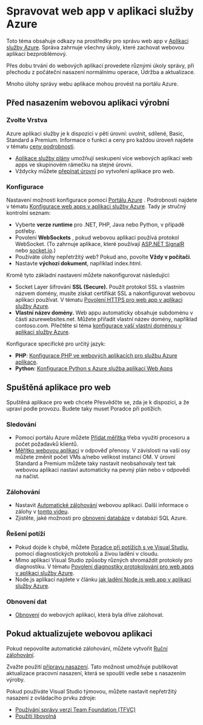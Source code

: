 <properties 
    pageTitle="Spravovat web app v aplikaci služby Azure" 
    description="Odkazy na prostředky pro správu web app v aplikaci služby Azure." 
    services="app-service\web" 
    documentationCenter="" 
    authors="erikre" 
    manager="wpickett" 
    editor=""/>

<tags 
    ms.service="app-service-web" 
    ms.workload="web" 
    ms.tgt_pltfrm="na" 
    ms.devlang="na" 
    ms.topic="article" 
    ms.date="08/24/2016" 
    ms.author="rachelap"/>

# <a name="manage-a-web-app-in-azure-app-service"></a>Spravovat web app v aplikaci služby Azure

Toto téma obsahuje odkazy na prostředky pro správu web app v [Aplikaci služby Azure](http://go.microsoft.com/fwlink/?LinkId=529714). Správa zahrnuje všechny úkoly, které zachovat webovou aplikaci bezproblémový. 

Přes dobu trvání do webových aplikací provedete různými úkoly správy, při přechodu z počáteční nasazení normálnímu operace, Údržba a aktualizace.

Mnoho úlohy správy webu aplikace mohou provést na portálu Azure.

## <a name="before-you-deploy-your-web-app-to-production"></a>Před nasazením webovou aplikaci výrobní

### <a name="choose-a-tier"></a>Zvolte Vrstva

Azure aplikaci služby je k dispozici v pěti úrovní: uvolnit, sdílené, Basic, Standard a Premium. Informace o funkci a ceny pro každou úroveň najdete v tématu [ceny podrobnosti](/pricing/details/app-service/). 

- [Aplikace služby plány](../app-service/azure-web-sites-web-hosting-plans-in-depth-overview.md) umožňují seskupení více webových aplikací web apps ve skupinovém rámečku na stejné úrovni.
- Vždycky můžete [přepínat úrovní](web-sites-scale.md) po vytvoření aplikace pro web.

### <a name="configuration"></a>Konfigurace

Nastavení možnosti konfigurace pomocí [Portálu Azure](https://portal.azure.com/) . Podrobnosti najdete v tématu [Konfigurace web apps v aplikaci služby Azure](web-sites-configure.md). Tady je stručný kontrolní seznam:

- Vyberte **verze runtime** pro .NET, PHP, Java nebo Python, v případě potřeby.
- Povolení **WebSockets** , pokud webovou aplikaci používá protokol WebSocket. (To zahrnuje aplikace, které používají [ASP.NET SignalR](http://www.asp.net/signalr) nebo [socket.io](web-sites-nodejs-chat-app-socketio.md).)
- Používáte úlohy nepřetržitý web? Pokud ano, povolte **Vždy v počítači**.
- Nastavte **výchozí dokument**, například index.html.

Kromě tyto základní nastavení můžete nakonfigurovat následující:

- Socket Layer šifrování **SSL (Secure).** Použít protokol SSL s vlastním názvem domény, musíte získat certifikát SSL a nakonfigurovat webovou aplikaci používat. V tématu [Povolení HTTPS pro web app v aplikaci služby Azure](web-sites-configure-ssl-certificate.md).
- **Vlastní název domény.** Web appu automaticky obsahuje subdoménu v části azurewebsites.net. Můžete přiřadit vlastní název domény, například contoso.com. Přečtěte si téma [konfigurace vaší vlastní doménou v aplikaci služby Azure](web-sites-custom-domain-name.md).

Konfigurace specifické pro určitý jazyk:

- **PHP**: [Konfigurace PHP ve webových aplikacích pro službu Azure aplikace](web-sites-php-configure.md).
- **Python**: [Konfigurace Python s Azure služba aplikací Web Apps](web-sites-python-configure.md)


## <a name="while-your-web-app-is-running"></a>Spuštěná aplikace pro web

Spuštěná aplikace pro web chcete Přesvědčte se, zda je k dispozici, a že upraví podle provozu. Budete taky muset Poradce při potížích.

### <a name="monitoring"></a>Sledování

- Pomocí portálu Azure můžete [Přidat měřítka](web-sites-monitor.md) třeba využití procesoru a počet požadavků klientů.
- [Měřítko webovou aplikaci](web-sites-scale.md) v odpověď přenosy. V závislosti na vaší osy můžete změnit počet VMs a/nebo velikost instancí OM. V úrovní Standard a Premium můžete taky nastavit neobsahovaly text tak webovou aplikaci nastaví automaticky na pevný plán nebo v odpovědi na načíst.  
 
### <a name="backups"></a>Zálohování

- Nastavit [Automatické zálohování](web-sites-backup.md) webovou aplikaci. Další informace o zálohy v [tomto videu](https://azure.microsoft.com/documentation/videos/azure-websites-automatic-and-easy-backup/).
- Zjistěte, jaké možnosti pro [obnovení databáze](../sql-database/sql-database-business-continuity.md) v databázi SQL Azure.

### <a name="troubleshooting"></a>Řešení potíží

- Pokud dojde k chybě, můžete [Poradce při potížích s ve Visual Studiu](web-sites-dotnet-troubleshoot-visual-studio.md#remotedebug), pomocí diagnostických protokolů a živou ladění v cloudu. 
- Mimo aplikaci Visual Studio způsoby různých shromáždit protokoly pro diagnostiku. V tématu [Povolení diagnostiky protokolování pro web apps v aplikaci služby Azure](web-sites-enable-diagnostic-log.md).
- Node.js aplikací najdete v článku [jak ladění Node.js web app v aplikaci služby Azure](web-sites-nodejs-debug.md).

### <a name="restoring-data"></a>Obnovení dat

- [Obnovení](web-sites-restore.md) do webových aplikací, která byla dříve zálohovat.


## <a name="when-you-update-your-web-app"></a>Pokud aktualizujete webovou aplikaci

Pokud nepovolíte automatické zálohování, můžete vytvořit [Ruční zálohování](web-sites-backup.md).

Zvažte použití [přípravu nasazení](web-sites-staged-publishing.md). Tato možnost umožňuje publikovat aktualizace pracovní nasazení, která se spouští vedle sebe s nasazením výroby. 

Pokud používáte Visual Studio týmovou, můžete nastavit nepřetržitý nasazení z ovládacího prvku zdroje:

- [Používání správy verzí Team Foundation (TFVC)](../cloud-services/cloud-services-continuous-delivery-use-vso.md) 
- [Použití libovolná](../cloud-services/cloud-services-continuous-delivery-use-vso-git.md)
 
<!-- Anchors. -->

[Before you deploy your site to production]: #before-you-deploy-your-site-to-production
[While your website is running]: #while-your-website-is-running
[When you update your website]: #when-you-update-your-website

  
